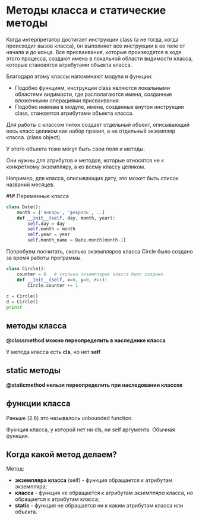 # Методы класса и статические методы

Когда интерпретатор достигает инструкции class (а не тогда, когда происходит вызов класса), он выполняет все инструкции в ее теле от начала и до конца. Все присваивания, которые производятся в ходе этого процесса, создают имена в локальной области видимости класса, которые становятся атрибутами объекта класса.

Благодаря этому классы напоминают модули и функции:
* Подобно функциям, инструкции class являются локальными областями видимости, где располагаются имена, созданные вложенными операциями присваивания.
* Подобно именам в модуле, имена, созданные внутри инструкции class, становятся атрибутами объекта класса.

Для работы с классом питон создает отдельный объект, описывающий весь класс целиком как набор правил, а не отдельный экземпляр класса. (class object).

У этого объекта тоже могут быть свои поля и методы.

Они нужны для атрибутов и методов, которые относятся не к конкретному экземпляру, а ко всему классу целиком.

Например, для класса, описывающих дату, это может быть список названий месяцев.

#№ Переменные класса

```python
class Date():
    month = ['январь', 'февраль', ..]
    def __init__(self, day, month, year):
        self.day = day
        self.month = month
        self.year = year
        self.month_name = Date.month[month-1]
```

Попробуем посчитать, сколько экземпляров класса Circle было создано за время работы программы.

```python
class Circle():
    counter = 0   # сколько экземпляров класса было создано
    def __init__(self, x=0, y=0, r=1):
        Circle.counter += 1
        
c = Circle()
d = Circle()
print(
```

## методы класса


**@classmethod можно переопределить в наследнике класса**

У метода класса есть **cls**, но нет **self**



## static методы

**@staticmethod нельзя переопределить при наследовании классов**

## функции класса

Раньше (2.6) это называлось unbounded function.

Фукнция класса, у которой нет ни cls, ни self аргумента. Обычная функция.

## Когда какой метод делаем?

Метод:
* **экземпляра класса** (self) - функция обращается к атрибутам экземпляра;
* **класса** - функция не обращается к атрибутам _экземпляра_ класса, но обращается к атрибутам класса;
* **static** - функция не обращается ни к каким атрибутам класса или объекта.